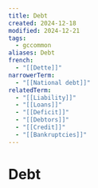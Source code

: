 ```yaml
---
title: Debt
created: 2024-12-18
modified: 2024-12-21
tags:
  - gccommon
aliases: Debt
french:
  - "[[Dette]]"
narrowerTerm:
  - "[[National debt]]"
relatedTerm:
  - "[[Liability]]"
  - "[[Loans]]"
  - "[[Deficit]]"
  - "[[Debtors]]"
  - "[[Credit]]"
  - "[[Bankruptcies]]"
---
```

# Debt
